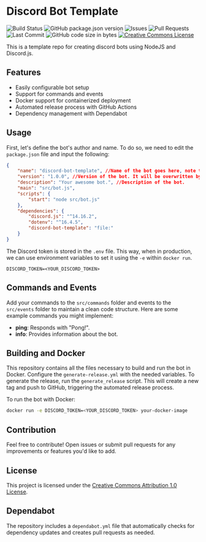 # Discord Bot Template

![Build Status](https://github.com/mri-Qbox-Brasil/mri-qbot/actions/workflows/generate-release.yml/badge.svg)
![GitHub package.json version](https://img.shields.io/github/package-json/v/mri-Qbox-Brasil/mri-qbot?color=blue)
![Issues](https://img.shields.io/github/issues/mri-Qbox-Brasil/mri-qbot.svg)
![Pull Requests](https://img.shields.io/github/issues-pr/mri-Qbox-Brasil/mri-qbot.svg)
![Last Commit](https://img.shields.io/github/last-commit/mri-Qbox-Brasil/mri-qbot.svg?color=blue)
![GitHub code size in bytes](https://img.shields.io/github/languages/code-size/mri-Qbox-Brasil/mri-qbot)
[![Creative Commons License](https://licensebuttons.net/l/by/1.0/80x15.png)](https://creativecommons.org/licenses/by/1.0/)

This is a template repo for creating discord bots using NodeJS and Discord.js.

## Features

- Easily configurable bot setup
- Support for commands and events
- Docker support for containerized deployment
- Automated release process with GitHub Actions
- Dependency management with Dependabot

## Usage

First, let's define the bot's author and name. To do so, we need to edit the `package.json` file and input the following:

```json
{
    "name": "discord-bot-template", //Name of the bot goes here, note that in dependencies, we also use the same. Use '-' is a good practice.
    "version": "1.0.0", //Version of the bot. It will be overwritten by the `generate-release` script.
    "description": "Your awesome bot.", //Description of the bot.
    "main": "src/bot.js",
    "scripts": {
        "start": "node src/bot.js"
    },
    "dependencies": {
        "discord.js": "^14.16.2",
        "dotenv": "^16.4.5",
        "discord-bot-template": "file:"
    }
}
```

The Discord token is stored in the `.env` file. This way, when in production, we can use environment variables to set it using the `-e` within `docker run`.
```env
DISCORD_TOKEN=<YOUR_DISCORD_TOKEN>
```

## Commands and Events

Add your commands to the `src/commands` folder and events to the `src/events` folder to maintain a clean code structure. Here are some example commands you might implement:

- **ping**: Responds with "Pong!".
- **info**: Provides information about the bot.

## Building and Docker

This repository contains all the files necessary to build and run the bot in Docker. Configure the `generate-release.yml` with the needed variables. To generate the release, run the `generate_release` script. This will create a new tag and push to GitHub, triggering the automated release process.

To run the bot with Docker:

```bash
docker run -e DISCORD_TOKEN=<YOUR_DISCORD_TOKEN> your-docker-image
```

## Contribution
Feel free to contribute! Open issues or submit pull requests for any improvements or features you'd like to add.

## License
This project is licensed under the [Creative Commons Attribution 1.0 License](https://creativecommons.org/licenses/by/1.0/).

## Dependabot

The repository includes a `dependabot.yml` file that automatically checks for dependency updates and creates pull requests as needed.